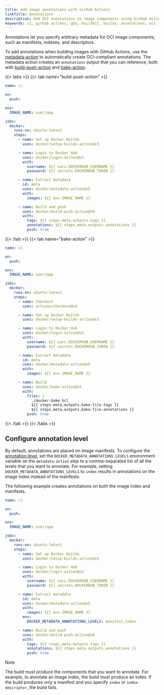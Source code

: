 ```yaml
---
title: Add image annotations with GitHub Actions
linkTitle: Annotations
description: Add OCI annotations to image components using GitHub Actions
keywords: ci, github actions, gha, buildkit, buildx, annotations, oci
---
```


Annotations let you specify arbitrary metadata for OCI image components, such
as manifests, indexes, and descriptors.

To add annotations when building images with GitHub Actions, use the
[metadata-action] to automatically create OCI-compliant annotations. The
metadata action creates an `annotations` output that you can reference, both
with [build-push-action] and [bake-action].

[metadata-action]: https://github.com/docker/metadata-action#overwrite-labels-and-annotations
[build-push-action]: https://github.com/docker/build-push-action/
[bake-action]: https://github.com/docker/bake-action/

{{< tabs >}}
{{< tab name="build-push-action" >}}

```yaml {hl_lines=32}
name: ci

on:
  push:

env:
  IMAGE_NAME: user/app

jobs:
  docker:
    runs-on: ubuntu-latest
    steps:
      - name: Set up Docker Buildx
        uses: docker/setup-buildx-action@v3

      - name: Login to Docker Hub
        uses: docker/login-action@v3
        with:
          username: ${{ vars.DOCKERHUB_USERNAME }}
          password: ${{ secrets.DOCKERHUB_TOKEN }}

      - name: Extract metadata
        id: meta
        uses: docker/metadata-action@v5
        with:
          images: ${{ env.IMAGE_NAME }}

      - name: Build and push
        uses: docker/build-push-action@v6
        with:
          tags: ${{ steps.meta.outputs.tags }}
          annotations: ${{ steps.meta.outputs.annotations }}
          push: true
```

{{< /tab >}}
{{< tab name="bake-action" >}}

```yaml {hl_lines=37}
name: ci

on:
  push:

env:
  IMAGE_NAME: user/app

jobs:
  docker:
    runs-on: ubuntu-latest
    steps:
      - name: Checkout
        uses: actions/checkout@v4

      - name: Set up Docker Buildx
        uses: docker/setup-buildx-action@v3

      - name: Login to Docker Hub
        uses: docker/login-action@v3
        with:
          username: ${{ vars.DOCKERHUB_USERNAME }}
          password: ${{ secrets.DOCKERHUB_TOKEN }}

      - name: Extract metadata
        id: meta
        uses: docker/metadata-action@v5
        with:
          images: ${{ env.IMAGE_NAME }}

      - name: Build
        uses: docker/bake-action@v5
        with:
          files: |
            ./docker-bake.hcl
            ${{ steps.meta.outputs.bake-file-tags }}
            ${{ steps.meta.outputs.bake-file-annotations }}
          push: true
```

{{< /tab >}}
{{< /tabs >}}

## Configure annotation level

By default, annotations are placed on image manifests. To configure the
[annotation level](../../metadata/annotations.md#specify-annotation-level), set
the `DOCKER_METADATA_ANNOTATIONS_LEVELS` environment variable on the
`metadata-action` step to a comma-separated list of all the levels that you
want to annotate. For example, setting `DOCKER_METADATA_ANNOTATIONS_LEVELS` to
`index` results in annotations on the image index instead of the manifests.

The following example creates annotations on both the image index and
manifests.

```yaml {hl_lines=28}
name: ci

on:
  push:

env:
  IMAGE_NAME: user/app

jobs:
  docker:
    runs-on: ubuntu-latest
    steps:
      - name: Set up Docker Buildx
        uses: docker/setup-buildx-action@v3

      - name: Login to Docker Hub
        uses: docker/login-action@v3
        with:
          username: ${{ vars.DOCKERHUB_USERNAME }}
          password: ${{ secrets.DOCKERHUB_TOKEN }}

      - name: Extract metadata
        id: meta
        uses: docker/metadata-action@v5
        with:
          images: ${{ env.IMAGE_NAME }}
        env:
          DOCKER_METADATA_ANNOTATIONS_LEVELS: manifest,index

      - name: Build and push
        uses: docker/build-push-action@v6
        with:
          tags: ${{ steps.meta.outputs.tags }}
          annotations: ${{ steps.meta.outputs.annotations }}
          push: true
```

> [!NOTE]
>
> The build must produce the components that you want to annotate. For example,
> to annotate an image index, the build must produce an index. If the build
> produces only a manifest and you specify `index` or `index-descriptor`, the
> build fails.

